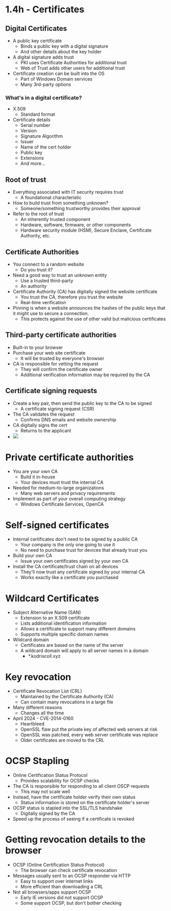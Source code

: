 # 1.4h - Certificates
## Digital Certificates
- A public key certificate
	- Binds a public key with a digital signature
	- And other details about the key holder
- A digital signature adds trust
	- PKI uses Certificate Authorities for additional trust
	- Web of Trust adds other users for additional trust
- Certificate creation can be built into the OS
	- Part of Windows Domain services
	- Many 3rd-party options
### What's in a digital certificate?
- X.509
	- Standard format
- Certificate details
	- Serial number
	- Version
	- Signature Algorithm
	- Issuer
	- Name of the cert holder
	- Public key
	- Extensions
	- And more...
## Root of trust
- Everything associated with IT security requires trust
	- A foundational characteristic
- How to build trust from something unknown?
	- Someone/something trustworthy provides their approval
- Refer to the root of trust
	- An inherently trusted component
	- Hardware, software, firmware, or other components
	- Hardware security module (HSM), Secure Enclave, Certificate Authority, etc.
## Certificate Authorities
- You connect to a random website
	- Do you trust it?
- Need a good way to trust an unknown entity
	- Use a trusted third-party
	- An authority
- Certificate Authority (CA) has digitally signed the website certificate
	- You trust the CA, therefore you trust the website
	- Real-time verification
- Pinning is when a website announces the hashes of the public keys that it might use to secure a connection.
	- This protects against the use of other valid but malicious certificates
## Third-party certificate authorities
- Built-in to your browser
- Purchase your web site certificate
	- It will be trusted by everyone's browser
- CA is responsible for vetting the request
	- They will confirm the certificate owner
	- Additional verification information may be required by the CA
## Certificate signing requests
- Create a key pair, then send the public key to the CA to be signed
	- A certificate signing request (CSR)
- The CA validates the request
	- Confirms DNS emails and website ownership
- CA digitally signs the cert
	- Returns to the applicant
- ![](Pasted%20image%2020240905210048.png)
# Private certificate authorities
- You are your own CA
	- Build it in-house
	- Your devices must trust the internal CA
- Needed for medium-to-large organizations
	- Many web servers and privacy requirements
- Implement as part of your overall computing strategy
	- Windows Certificate Services, OpenCA
# Self-signed certificates
- Internal certificates don't need to be signed by a public CA
	- Your company is the only one going to use it
	- No need to purchase trust for devices that already trust you
- Build your own CA
	- Issue your own certificates signed by your own CA
- Install the CA certificate/trust chain on all devices
	- They'll now trust any certificate signed by your internal CA
	- Works exactly like a certificate you purchased
# Wildcard Certificates
- Subject Alternative Name (SAN)
	-  Extension to an X.509 certificate
	- Lists additional identification information
	- Allows a certificate to support many different domains
	- Supports multiple specific domain names
- Wildcard domain
	- Certificates are based on the name of the server
	- A wildcard domain will apply to all server names in a domain
		- \*.kodriscoll.xyz
# Key revocation
- Certificate Revocation List (CRL)
	- Maintained by the Certificate Authority (CA)
	- Can contain many revocations in a large file
- Many different reasons
	- Changes all the time
- April 2024 - CVE-2014-0160
	- Heartbleed
	- OpenSSL flaw put the private key of affected web servers at risk
	- OpenSSL was patched, every web server certificate was replace 
	- Older certificates are moved to the CRL
# OCSP Stapling
- Online Certification Status Protocol
	- Provides scalability for OCSP checks
- The CA is responsible for responding to all client OSCP requests
	- This may not scale well
- Instead, have the certificate holder verify their own status
	- Status information is stored on the certificate holder's server
- OCSP status is stapled into the SSL/TLS handshake
	- Digitally signed by the CA
- Speed up the process of seeing if a certificate is revoked
# Getting revocation details to the browser
- OCSP (Online Certification Status Protocol)
	- The browser can check certificate revocation
- Messages usually sent to an OCSP responder via HTTP
	- Easy to support over internet links
	- More efficient than downloading a CRL
- Not all browsers/apps support OCSP
	- Early IE versions did not support OCSP
	- Some support OCSP, but don't bother checking